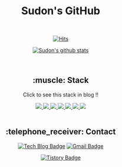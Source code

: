 <div align=center>
  
  <h1>Sudon's GitHub</h1>

</div>

<div align=center>
  
</div>

<div align=center>
  <br>
  
  [![Hits](https://hits.seeyoufarm.com/api/count/incr/badge.svg?url=https%3A%2F%2Fgithub.com%2FSudonNoh&count_bg=%23746790&title_bg=%23032D7C&icon=fandom.svg&icon_color=%23FB0000&title=hits&edge_flat=false)](https://hits.seeyoufarm.com)

  [![Sudon's github stats](https://github-readme-stats.vercel.app/api?username=sudonnoh&show_icons=true&theme=highcontrast)](https://github.com/sudonnoh/github-readme-stats)
  
</div>


<div align=center>
  
  <br>
  
  <h2>:muscle: Stack</h2>
  <p>Click to see this stack in blog !!</p>
  <a href="https://axce.tistory.com/category/BackEnd/Python">
    <img src="https://img.shields.io/badge/Python-3766AB?style=flat-square&logo=Python&logoColor=white"/>
  </a>
  <a href="https://axce.tistory.com/category/BackEnd/Django">
    <img src="https://img.shields.io/badge/Django-092E20?style=flat-square&logo=Django&logoColor=white"/>
  </a>
  <a href="https://axce.tistory.com/category/BackEnd/DRF%20Project">
    <img src="https://img.shields.io/badge/DRF-FF3333?style=flat-square&logo=&logoColor=white"/>
  </a>
  <a href="https://axce.tistory.com/category/FrontEnd/React">
    <img src="https://img.shields.io/badge/React-0088CC?style=flat-square&logo=React&logoColor=white"/>
  </a>
  <a href="https://axce.tistory.com/category/FrontEnd/HTML">
    <img src="https://img.shields.io/badge/HTML-E34F26?style=flat-square&logo=HTML5&logoColor=white"/>
  </a>
  <a href="https://axce.tistory.com/category/FrontEnd/CSS">
    <img src="https://img.shields.io/badge/CSS-1572B6?style=flat-square&logo=CSS3&logoColor=white"/>
  </a>
  <a href="https://axce.tistory.com/category/Mobile/Kotlin">
    <img src="https://img.shields.io/badge/Kotlin-7F52FF?style=flat-square&logo=Kotlin&logoColor=white"/>
  </a>
  
</div>

<div align=center>
  
  <br>
  
  <h2>:telephone_receiver: Contact</h2>
  
  [![Tech Blog Badge](http://img.shields.io/badge/-SudonNoh%20Github-black?style=flat-square&logo=github&link=https://github.com/SudonNoh/)](https://github.com/SudonNoh/)
  [![Gmail Badge](https://img.shields.io/badge/Gmail-d14836?style=flat-square&logo=Gmail&logoColor=white&link=mailto:sudonnoh@gmail.com)](mailto:sudonnoh@gmail.com)
  
  [![Tistory Badge](https://img.shields.io/badge/Blog-AXCE%20Tstory-F78282?style=flat&logoColor=white)](https://axce.tistory.com/)
  
  
</div>

